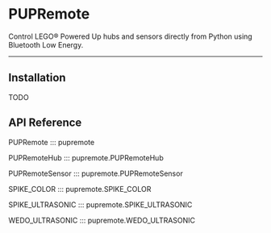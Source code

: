 # PUPRemote

Control LEGO® Powered Up hubs and sensors directly from Python using Bluetooth Low Energy.

---

## Installation

TODO

## API Reference

PUPRemote
::: pupremote

PUPRemoteHub
::: pupremote.PUPRemoteHub

PUPRemoteSensor
::: pupremote.PUPRemoteSensor

SPIKE_COLOR
::: pupremote.SPIKE_COLOR

SPIKE_ULTRASONIC
::: pupremote.SPIKE_ULTRASONIC

WEDO_ULTRASONIC
::: pupremote.WEDO_ULTRASONIC
